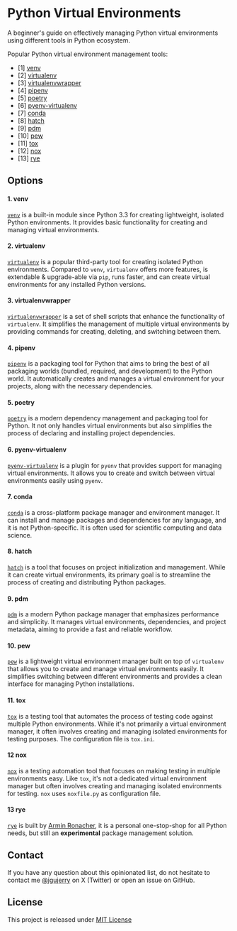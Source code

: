 # Python Virtual Environments

A beginner's guide on effectively managing Python virtual environments using different tools
in Python ecosystem.

Popular Python virtual environment management tools:
* [1] [venv](venv/README.md)
* [2] [virtualenv](virtualenv/README.md)
* [3] [virtualenvwrapper](virtualenwrapper/README.md)
* [4] [pipenv](pipenv/README.md)
* [5] [poetry](poetry/README.md)
* [6] [pyenv-virtualenv](pyenv-virtualenv/README.md)
* [7] [conda](conda/README.md)
* [8] [hatch](hatch/README.md)
* [9] [pdm](pdm/README.md)
* [10] [pew](pew/README.md)
* [11] [tox](tox/README.md)
* [12] [nox](nox/README.md)
* [13] [rye](rye/README.md)

## Options

#### 1. venv
[`venv`](https://docs.python.org/3/library/venv.html) is a built-in module since Python 3.3 for creating lightweight, isolated Python environments. It provides basic functionality for creating and managing virtual environments.

#### 2. virtualenv
[`virtualenv`](https://virtualenv.pypa.io/en/latest/) is a popular third-party tool for creating isolated Python environments. Compared to `venv`, `virtualenv` offers more features, is extendable & upgrade-able via `pip`, runs faster, and can create virtual environments for any installed Python versions.

#### 3. virtualenvwrapper
[`virtualenvwrapper`](https://virtualenvwrapper.readthedocs.io/en/latest/) is a set of shell scripts that enhance the functionality of `virtualenv`. It simplifies the management of multiple virtual environments by providing commands for creating, deleting, and switching between them.

#### 4. pipenv
[`pipenv`](https://pipenv.pypa.io/en/latest/) is a packaging tool for Python that aims to bring the best of all packaging worlds (bundled, required, and development) to the Python world. It automatically creates and manages a virtual environment for your projects, along with the necessary dependencies.

#### 5. poetry
[`poetry`](https://python-poetry.org/) is a modern dependency management and packaging tool for Python. It not only handles virtual environments but also simplifies the process of declaring and installing project dependencies.

#### 6. pyenv-virtualenv
[`pyenv-virtualenv`](https://github.com/pyenv/pyenv-virtualenv) is a plugin for `pyenv` that provides support for managing virtual environments. It allows you to create and switch between virtual environments easily using `pyenv`.

#### 7. conda
[`conda`](https://docs.conda.io/en/latest/) is a cross-platform package manager and environment manager. It can install and manage packages and dependencies for any language, and it is not Python-specific. It is often used for scientific computing and data science.

#### 8. hatch
[`hatch`](https://github.com/pypa/hatch) is a tool that focuses on project initialization and management. While it can create virtual environments, its primary goal is to streamline the process of creating and distributing Python packages.

#### 9. pdm
[`pdm`](https://github.com/pdm-project/pdm) is a modern Python package manager that emphasizes performance and simplicity. It manages virtual environments, dependencies, and project metadata, aiming to provide a fast and reliable workflow.

#### 10. pew
[`pew`](https://github.com/pew-org/pew) is a lightweight virtual environment manager built on top of `virtualenv` that allows you to create and manage virtual environments easily. It simplifies switching between different environments and provides a clean interface for managing Python installations.

#### 11. tox
[`tox`](https://tox.wiki/) is a testing tool that automates the process of testing code against multiple Python environments. While it's not primarily a virtual environment manager, it often involves creating and managing isolated environments for testing purposes. The configuration file is `tox.ini`.

#### 12 nox
[`nox`](https://nox.thea.codes/en/stable/) is a testing automation tool that focuses on making testing in multiple environments easy. Like `tox`, it's not a dedicated virtual environment manager but often involves creating and managing isolated environments for testing. `nox` uses `noxfile.py` as configuration file.

#### 13 rye
[`rye`](https://github.com/mitsuhiko/rye) is built by [Armin Ronacher](https://github.com/mitsuhiko/rye), it is a personal one-stop-shop for all Python needs, but still an **experimental** package management solution.


## Contact

If you have any question about this opinionated list, do not hesitate to contact me [@jgujerry](https://twitter.com/jgujerry) on X (Twitter) or open an issue on GitHub.


## License

This project is released under [MIT License](LICENSE)
